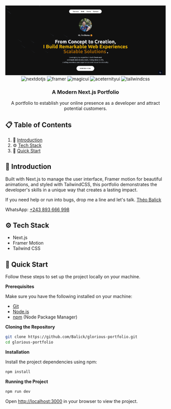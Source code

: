 <div align="center">
  <br />
    <a href="https://portofolio-2-0-three.vercel.app/" target="_blank">
      <img src="public/images/works/work3.png" alt="Project Banner">
    </a>
  <br />

  <div>
    <img src="https://img.shields.io/badge/-Next_JS-black?style=for-the-badge&logoColor=white&logo=nextdotjs&color=000000" alt="nextdotjs" />
    <img src="https://img.shields.io/badge/-Framer-black?style=for-the-badge&logoColor=white&logo=framer&color=0055FF" alt="framer" />
    <img src="https://img.shields.io/badge/-Magic_UI-black?style=for-the-badge&logoColor=white&logo=magicui&color=8A2BE2" alt="magicui" />
    <img src="https://img.shields.io/badge/-Aceternity_UI-black?style=for-the-badge&logoColor=white&logo=aceternityui&color=FF4500" alt="aceternityui" />
    <img src="https://img.shields.io/badge/-Tailwind_CSS-black?style=for-the-badge&logoColor=white&logo=tailwindcss&color=06B6D4" alt="tailwindcss" />
  </div>

  <h3 align="center">A Modern Next.js Portfolio</h3>

   <p align="center">
     A portfolio to establish your online presence as a developer and attract potential customers.
    </p>
</div>

## 📋 <a name="table">Table of Contents</a>

1. 🤖 [Introduction](#introduction)
2. ⚙️ [Tech Stack](#tech-stack)
3. 🤸 [Quick Start](#quick-start)

## <a name="introduction">🤖 Introduction</a>

Built with Next.js to manage the user interface, Framer motion for beautiful animations, and styled with TailwindCSS, this portfolio demonstrates the developer's skills in a unique way that creates a lasting impact.

If you need help or run into bugs, drop me a line and let's talk. [Théo Balick](mailto:balickmethens@gmail.com)

WhatsApp: [+243 893 666 998](https://wa.me/+33620505050)

## <a name="tech-stack">⚙️ Tech Stack</a>

- Next.js
- Framer Motion
- Tailwind CSS

## <a name="quick-start">🤸 Quick Start</a>

Follow these steps to set up the project locally on your machine.

**Prerequisites**

Make sure you have the following installed on your machine:

- [Git](https://git-scm.com/)
- [Node.js](https://nodejs.org/en)
- [npm](https://www.npmjs.com/) (Node Package Manager)

**Cloning the Repository**

```bash
git clone https://github.com/Balick/glorious-portfolio.git
cd glorious-portfolio
```

**Installation**

Install the project dependencies using npm:

```bash
npm install
```

**Running the Project**

```bash
npm run dev
```

Open [http://localhost:3000](http://localhost:3000) in your browser to view the project.
